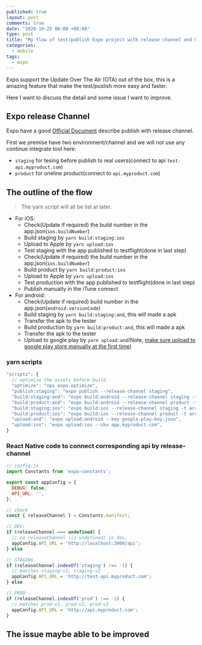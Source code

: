 ```yaml
---
published: true
layout: post
comments: true
date: "2020-10-25 00:00 +08:00"
type: post
title: "My flow of test/publish Expo project with release channel and Update Over The Air"
categories:
  - mobile
tags:
  - expo
---
```

Expo support the Update Over The Air (OTA) out of the box, this is a amazing feature that make the test/puslish more easy and faster.

Here I want to discuss the detail and some issue I want to improve.

## Expo release Channel
Expo have a good [Official Document](https://docs.expo.io/workflow/publishing/) describe publish with release  channel.

First we premise have two environment/channel and we will not use any continue integrate tool here:
- `staging` for tesing before publish to real users(connect to api `test-api.myproduct.com`)
- `product` for oneline product(connect to `api.myproduct.com`)

## The outline of the flow
> The yarn script will all be list at later.

- For iOS:
  - Check(Update if required) the build number in the app.json(`ios.buildNumber`)
  - Build staging by `yarn build:staging:ios`
  - Upload to Apple by `yarn upload:ios`
  - Test staging with the app published to testflight(done in last step)
  - Check(Update if required) the build number in the app.json(`ios.buildNumber`)
  - Build product by `yarn build:product:ios`
  - Upload to Apple by `yarn upload:ios`
  - Test production with the app published to testflight(done in last step)
  - Publish manually in the iTune connect
- For android:
  - Check(Update if required) build number in the app.json(`android.versionCode`)
  - Build staging by `yarn build:staging:and`, this will made a apk
  - Transfer the apk to the tester
  - Build production by `yarn build:product:and`, this will made a apk
  - Transfer the apk to the tester
  - Upload to google play by `yarn upload:and`(Note, [make sure upload to google play store manually at the first time](https://docs.expo.io/distribution/uploading-apps/#manually-uploading-your-app-for-the-first))

### yarn scripts
```javascript
"scripts": {
  // optimize the assets before build
  "optimize": "npx expo-optimize",
  "publish:staging": "expo publish --release-channel staging",
  "build:staging:and": "expo build:android --release-channel staging -t apk",
  "build:product:and": "expo build:android --release-channel product -t apk",
  "build:staging:ios": "expo build:ios --release-channel staging -t archive",
  "build:product:ios": "expo build:ios --release-channel product -t archive",
  "upload:and": "expo upload:android --key google-play-key.json",
  "upload:ios": "expo upload:ios --sku app.myproduct.com",
}

```

### React Native code to connect corresponding api by release-channel
```javascript
// config.js
import Constants from 'expo-constants';

export const appConfig = {
  DEBUG: false,
  API_URL: '',
};

// check
const { releaseChannel } = Constants.manifest;

// DEV:
if (releaseChannel === undefined) { 
  // no releaseChannel (is undefined) in dev,
  appConfig.API_URL = 'http://localhost:3000/api';
} else

// STAGING
if (releaseChannel.indexOf('staging') !== -1) { 
  // matches staging-v1, staging-v2
  appConfig.API_URL = 'http://test-api.myproduct.com';
} else

// PROD
if (releaseChannel.indexOf('prod') !== -1) { 
  // matches prod-v1, prod-v2, prod-v3
  appConfig.API_URL = 'http://api.myproduct.com';
}
```

## The issue maybe able to be improved